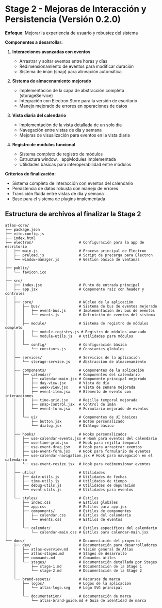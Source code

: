 # Stage 2 - Mejoras de Interacción y Persistencia (Versión 0.2.0)

**Enfoque**: Mejorar la experiencia de usuario y robustez del sistema

**Componentes a desarrollar:**
1. **Interacciones avanzadas con eventos**
   - Arrastrar y soltar eventos entre horas y días
   - Redimensionamiento de eventos para modificar duración
   - Sistema de imán (snap) para alineación automática

2. **Sistema de almacenamiento mejorado**
   - Implementación de la capa de abstracción completa (storageService)
   - Integración con Electron Store para la versión de escritorio
   - Manejo mejorado de errores en operaciones de datos

3. **Vista diaria del calendario**
   - Implementación de la vista detallada de un solo día
   - Navegación entre vistas de día y semana
   - Mejoras de visualización para eventos en la vista diaria

4. **Registro de módulos funcional**
   - Sistema completo de registro de módulos
   - Estructura window.__appModules implementada
   - Utilidades básicas para interoperabilidad entre módulos

**Criterios de finalización:**
- Sistema completo de interacción con eventos del calendario
- Persistencia de datos robusta con manejo de errores
- Transición fluida entre vistas de día y semana
- Base para el sistema de plugins implementada

## Estructura de archivos al finalizar la Stage 2

```
atlas-core/
├── package.json
├── vite.config.js
├── index.html
├── electron/                     # Configuración para la app de escritorio
│   ├── main.js                   # Proceso principal de Electron
│   ├── preload.js                # Script de precarga para Electron
│   └── window-manager.js         # Gestión básica de ventanas
│
├── public/
│   └── favicon.ico
│
├── src/
│   ├── index.jsx                 # Punto de entrada principal
│   ├── app.jsx                   # Componente raíz con header y controles
│   │
│   ├── core/                     # Núcleo de la aplicación
│   │   ├── bus/                  # Sistema de bus de eventos mejorado
│   │   │   ├── event-bus.js      # Implementación del bus de eventos
│   │   │   └── events.js         # Definición de eventos del sistema
│   │   │
│   │   ├── module/               # Sistema de registro de módulos completo
│   │   │   ├── module-registry.js # Registro de módulos avanzado
│   │   │   └── module-utils.js   # Utilidades para módulos
│   │   │
│   │   └── config/               # Configuración básica
│   │       └── constants.js      # Constantes globales
│   │
│   ├── services/                 # Servicios de la aplicación
│   │   └── storage-service.js    # Abstracción de almacenamiento
│   │
│   ├── components/               # Componentes de la aplicación
│   │   ├── calendar/             # Componentes del calendario
│   │   │   ├── calendar-main.jsx # Componente principal mejorado
│   │   │   ├── day-view.jsx      # Vista de día
│   │   │   ├── week-view.jsx     # Vista de semana mejorada
│   │   │   ├── event-item.jsx    # Elemento de evento con interacciones
│   │   │   ├── time-grid.jsx     # Rejilla temporal mejorada
│   │   │   ├── snap-control.jsx  # Control de imán
│   │   │   └── event-form.jsx    # Formulario mejorado de eventos
│   │   │
│   │   └── ui/                   # Componentes de UI básicos
│   │       ├── button.jsx        # Botón personalizado
│   │       └── dialog.jsx        # Diálogo básico
│   │
│   ├── hooks/                    # Hooks personalizados
│   │   ├── use-calendar-events.jsx # Hook para eventos del calendario
│   │   ├── use-time-grid.jsx     # Hook para rejilla temporal
│   │   ├── use-event-drag.jsx    # Hook para arrastrar eventos
│   │   ├── use-event-form.jsx    # Hook para formulario de eventos
│   │   ├── use-calendar-navigation.jsx # Hook para navegación en el calendario
│   │   └── use-event-resize.jsx  # Hook para redimensionar eventos
│   │
│   ├── utils/                    # Utilidades
│   │   ├── date-utils.js         # Utilidades de fechas
│   │   ├── time-utils.js         # Utilidades de tiempo
│   │   ├── debug-utils.js        # Utilidades de depuración
│   │   └── event-utils.js        # Utilidades para eventos
│   │
│   └── styles/                   # Estilos
│       ├── index.css             # Estilos globales
│       ├── app.css               # Estilos para app.jsx
│       ├── components/           # Estilos de componentes
│       │   ├── calendar.css      # Estilos del calendario
│       │   └── events.css        # Estilos de eventos
│       │
│       └── calendar/             # Estilos específicos del calendario
│           └── calendar-main.css # Estilos para calendar-main.jsx
│
└── docs/                         # Documentación del proyecto
    ├── dev/                      # Documentación para desarrolladores
    │   ├── atlas-overview.md     # Visión general de Atlas
    │   ├── atlas-stages.md       # Stages de desarrollo
    │   ├── commands.md           # Comandos útiles
    │   └── stages/               # Documentación detallada por Stages
    │       ├── stage-1.md        # Documentación de la Stage 1
    │       └── stage-2.md        # Documentación de la Stage 2
    │
    └── brand-assets/             # Recursos de marca
        ├── logos/                # Logos de la aplicación
        │   └── atlas-logo.svg    # Logo SVG principal
        │
        └── documentation/        # Documentación de marca
            └── atlas-brand-guide.md # Guía de identidad de marca
```
